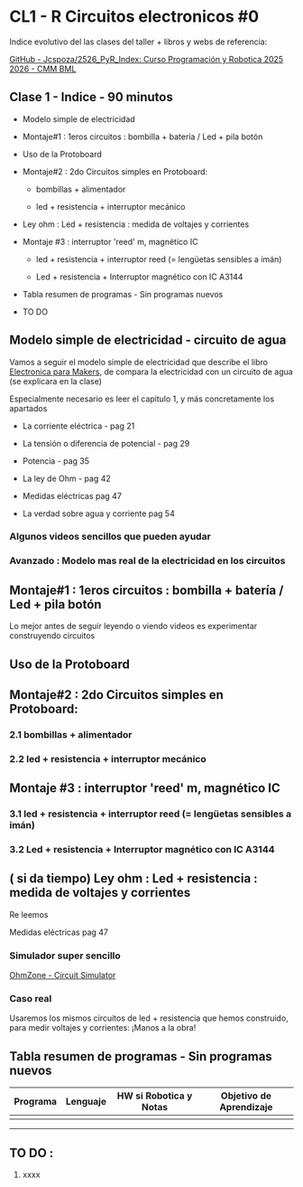 # CL1 - R Circuitos electronicos #0

Indice evolutivo del las clases del taller + libros y webs de referencia:

[GitHub - Jcspoza/2526_PyR_Index: Curso Programación y Robotica 2025 2026 - CMM BML](https://github.com/Jcspoza/2526_PyR_Index)

## Clase 1 - Indice - 90 minutos

- Modelo simple de electricidad 

- Montaje#1 : 1eros circuitos : bombilla + batería / Led + pila botón

- Uso de la Protoboard

- Montaje#2 : 2do Circuitos simples en Protoboard:
  
  - bombillas + alimentador 
  
  - led + resistencia + interruptor mecánico

- Ley ohm : Led + resistencia : medida de voltajes y corrientes

- Montaje #3 : interruptor 'reed' m, magnético IC
  
  - led + resistencia + interruptor reed (= lengüetas sensibles a imán) 
  
  - Led + resistencia + Interruptor magnético con IC A3144

- Tabla resumen de programas - Sin programas nuevos

- TO DO

## Modelo simple de electricidad - circuito de agua

Vamos a seguir el modelo simple de electricidad que describe el libro [Electronica para Makers](electronica-para-makers-paolo-aliverti.pdf), de compara la electricidad con un circuito de agua (se explicara en la clase)

Especialmente necesario es leer el capitulo 1, y más concretamente los apartados 

- La corriente eléctrica - pag 21

- La tensión o diferencia de potencial - pag 29

- Potencia - pag 35

- La ley de Ohm - pag 42

- Medidas eléctricas pag 47

- La verdad sobre agua y corriente pag 54

### Algunos videos sencillos que pueden ayudar





### Avanzado : Modelo mas real de la electricidad en los circuitos





## Montaje#1 : 1eros circuitos : bombilla + batería / Led + pila botón

Lo mejor antes de seguir leyendo o viendo videos es experimentar construyendo circuitos

## Uso de la Protoboard

## Montaje#2 : 2do Circuitos simples en Protoboard:

### 2.1 bombillas + alimentador

### 2.2 led + resistencia + interruptor mecánico

## Montaje #3 : interruptor 'reed' m, magnético IC

### 3.1 led + resistencia + interruptor reed (= lengüetas sensibles a imán)

### 3.2 Led + resistencia + Interruptor magnético con IC A3144

## ( si da tiempo) Ley ohm : Led + resistencia : medida de voltajes y corrientes

Re leemos 

Medidas eléctricas pag 47

### Simulador super sencillo

[OhmZone - Circuit Simulator](https://www.article19.com/circuit-simulator/)



### Caso real

Usaremos los mismos circuitos de led + resistencia que hemos construido, para medir voltajes y corrientes: ¡Manos a la obra!



## Tabla resumen de programas - Sin programas nuevos

| Programa | Lenguaje | HW si Robotica y Notas | Objetivo de Aprendizaje |
| -------- | -------- | ---------------------- | ----------------------- |
|          |          |                        |                         |

---

## TO DO :

1. xxxx
